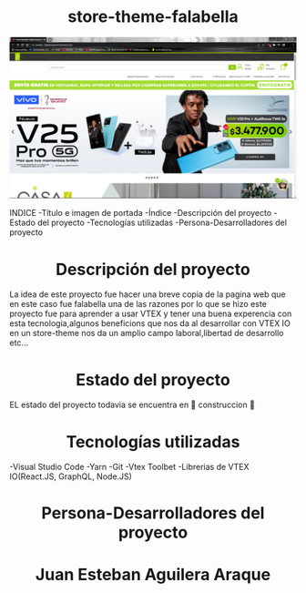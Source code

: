 <h1 align="center"> store-theme-falabella </h1>
 
![Portada del proyecto en construcción](../assets/img/portada.png)

 INDICE
 -Título e imagen de portada
 -Índice
 -Descripción del proyecto
 -Estado del proyecto
 -Tecnologías utilizadas
 -Persona-Desarrolladores del proyecto


<h1 align="center">Descripción del proyecto</h1>
La idea de este proyecto fue hacer una breve copia de la pagina web que en este caso fue falabella una de las razones por lo que se hizo este proyecto fue para aprender a usar VTEX  y tener una buena experencia con esta tecnologia,algunos beneficions que nos da al desarrollar con VTEX IO en un store-theme nos da un amplio campo laboral,libertad de desarrollo etc...
<h1 align="center">Estado del proyecto </h1>
EL estado del proyecto todavia se encuentra en 🚧 construccion 🚧
 <h1 align="center">Tecnologías utilizadas</h1>
 -Visual Studio Code
 -Yarn
 -Git
 -Vtex Toolbet
 -Librerias de VTEX IO(React.JS, GraphQL, Node.JS)
  <h1 align="center">Persona-Desarrolladores del proyecto</h1>
   <h1 align="center">Juan Esteban Aguilera Araque</h1>



